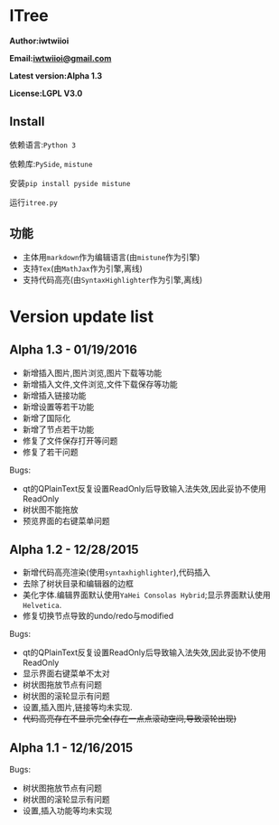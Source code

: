 # ITree

**Author:iwtwiioi**

**Email:iwtwiioi@gmail.com**

**Latest version:Alpha 1.3**

**License:LGPL V3.0**

## Install

依赖语言:`Python 3`

依赖库:`PySide`, `mistune`

安装`pip install pyside mistune`

运行`itree.py`

## 功能

* 主体用`markdown`作为编辑语言(由`mistune`作为引擎)
* 支持`Tex`(由`MathJax`作为引擎,离线)
* 支持代码高亮(由`SyntaxHighlighter`作为引擎,离线)

# Version update list

## Alpha 1.3 - 01/19/2016

* 新增插入图片,图片浏览,图片下载等功能
* 新增插入文件,文件浏览,文件下载保存等功能
* 新增插入链接功能
* 新增设置等若干功能
* 新增了国际化
* 新增了节点若干功能
* 修复了文件保存打开等问题
* 修复了若干问题

Bugs:
* qt的QPlainText反复设置ReadOnly后导致输入法失效,因此妥协不使用ReadOnly
* 树状图不能拖放
* 预览界面的右键菜单问题

## Alpha 1.2 - 12/28/2015

* 新增代码高亮渲染(使用`syntaxhighlighter`),代码插入
* 去除了树状目录和编辑器的边框
* 美化字体.编辑界面默认使用`YaHei Consolas Hybrid`;显示界面默认使用`Helvetica`.
* 修复切换节点导致的undo/redo与modified

Bugs:

* qt的QPlainText反复设置ReadOnly后导致输入法失效,因此妥协不使用ReadOnly
* 显示界面右键菜单不太对
* 树状图拖放节点有问题
* 树状图的滚轮显示有问题
* 设置,插入图片,链接等均未实现.
* ~~代码高亮存在不显示完全(存在一点点滚动空间,导致滚轮出现)~~

## Alpha 1.1 - 12/16/2015

Bugs:

* 树状图拖放节点有问题
* 树状图的滚轮显示有问题
* 设置,插入功能等均未实现
